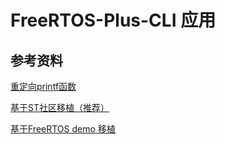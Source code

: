 # FreeRTOS-Plus-CLI 应用

## 参考资料

[重定向printf函数](https://community.st.com/t5/stm32-mcus-products/stm32g0-redirect-printf-to-write-and-use-uart-how-to/td-p/66318)

[基于ST社区移植（推荐）](https://community.st.com/t5/stm32-mcus/stm32-and-freertos-cli-library/ta-p/693287)

[基于FreeRTOS demo 移植](https://blog.csdn.net/lastliudexi/article/details/105759334)
